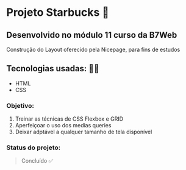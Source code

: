 # Projeto Starbucks 🥤

## Desenvolvido no módulo 11 curso da B7Web
  <p align="justify"> Construção do Layout oferecido pela Nicepage, para fins de estudos</p>
  
## Tecnologias usadas: 👨‍💻
- HTML
- CSS

### Objetivo:
 1. Treinar as técnicas de CSS Flexbox e GRID
 2. Aperfeiçoar o uso dos medias queries
 3. Deixar adptável a qualquer tamanho de tela disponível
 
 ### Status do projeto: 
 > Concluído ✅
